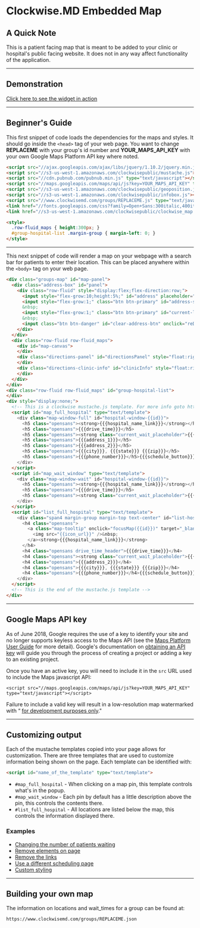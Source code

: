 # Clockwise.MD Embedded Map

## A Quick Note

This is a patient facing map that is meant to be added to your clinic or hospital's public
facing website. It does not in any way affect functionality of the application.

---

## Demonstration

[Click here to see the widget in action](https://examples.clockwisemd.com/Embedded-Map/)

---

## Beginner's Guide

This first snippet of code loads the dependencies for the maps and styles. It should go inside the
`<head>` tag of your web page. You want to change __REPLACEME__ with your group's id number and
__YOUR_MAPS_API_KEY__ with your own Google Maps Platform API key where noted.

```html
<script src="//ajax.googleapis.com/ajax/libs/jquery/1.10.2/jquery.min.js"></script>
<script src="//s3-us-west-1.amazonaws.com/clockwisepublic/mustache.js"></script>
<script src="//cdn.pubnub.com/pubnub.min.js" type="text/javascript"></script>
<script src="//maps.googleapis.com/maps/api/js?key=YOUR_MAPS_API_KEY" type="text/javascript"></script>
<script src="//s3-us-west-1.amazonaws.com/clockwisepublic/geoposition.js"></script>
<script src="//s3-us-west-1.amazonaws.com/clockwisepublic/infobox.js"></script>
<script src="//www.clockwisemd.com/groups/REPLACEME.js" type="text/javascript"></script>
<link href="//fonts.googleapis.com/css?family=Open+Sans:300italic,400italic,600italic,300,400,600" media="screen" rel="stylesheet" />
<link href="//s3-us-west-1.amazonaws.com/clockwisepublic/clockwise_map.css" media="all" rel="stylesheet" />

<style>
  .row-fluid_maps { height:300px; }
  #group-hospital-list .margin-group { margin-left: 0; }
</style>
```

---

This next snippet of code will render a map on your webpage with a search bar for patients to enter
their location. This can be placed anywhere within the `<body>` tag on your web page.

```html
<div class="groups-map" id="map-panel">
  <div class="address-box" id="panel">
    <div class="row-fluid" style="display:flex;flex-direction:row;">
      <input style="flex-grow:10;height:5%;" id="address" placeholder="Current Address" type="text" value="" />
      <input style="flex-grow:1;" class="btn btn-primary" id="address-search-btn" onclick="codeAddress()" type="button" value="Search Nearby" />
      &nbsp;
      <input style="flex-grow:1;" class="btn btn-primary" id="current-location-btn" onclick="findPosition()" style="display:none;" type="button" value="Use My Location" />
      &nbsp;
      <input class="btn btn-danger" id="clear-address-btn" onclick="reDrawMap()" style="display:none;flex-grow:1;" type="button" value="Clear Search" />
    </div>
  </div>
  <div class="row-fluid row-fluid_maps">
    <div id="map-canvas">
    </div>
    <div class="directions-panel" id="directionsPanel" style="float:right;height:65%;display:none">
    </div>
    <div class="directions-clinic-info" id="clinicInfo" style="float:right;height:35%;display:none">
    </div>
  </div>
</div>
<div class="row-fluid row-fluid_maps" id="group-hospital-list">
</div>
<div style="display:none;">
  <!-- This is a clockwise mustache.js template. For more info goto https://mustache.github.io/ -->
  <script id="map_full_hospital" type="text/template">
    <div class="map-window-full" id="hospital-window-{{id}}">
      <h5 class="opensans"><strong>{{{hospital_name_link}}}</strong></h5>
      <h5 class="opensans">{{{drive_time}}}</h5>
      <h5 class="opensans"><strong class="current_wait_placeholder">{{{current_queue_length}}}</strong>&nbsp;in line.</h5>
      <h5 class="opensans">{{{address_1}}}</h5>
      <h5 class="opensans">{{{address_2}}}</h5>
      <h5 class="opensans">{{{city}}}, {{{state}}} {{{zip}}}</h5>
      <h5 class="opensans">{{{phone_number}}}</h5>{{{schedule_button}}}
    </div>
  </script>
  <script id="map_wait_window" type="text/template">
    <div class="map-window-wait" id="hospital-window-{{id}}">
      <h5 class="opensans"><strong>{{{hospital_name_link}}}</strong></h5>
      <h5 class="opensans">{{{drive_time}}}</h5>
      <h5 class="opensans"><strong class="current_wait_placeholder">{{{current_queue_length}}}</strong>&nbsp;in line.</h5>
    </div>
  </script>
  <script id="list_full_hospital" type="text/template">
    <div class="span4 margin-group margin-top text-center" id="list-hospital-{{id}}" style="height:300px">
      <h4 class="opensans">
        <a class="map-tooltip" onclick="focusMap({{id}})" target="_blank" title="">
          <img src="{{icon_url}}" />&nbsp;
        </a><strong>{{{hospital_name_link}}}</strong>
      </h4>
      <h4 class="opensans drive_time_header">{{{drive_time}}}</h4>
      <h4 class="opensans"><strong class="current_wait_placeholder">{{{current_queue_length}}}</strong>&nbsp;in line.</h4><h4 class="opensans">{{{address_1}}}</h4>
      <h4 class="opensans">{{{address_2}}}</h4>
      <h4 class="opensans">{{{city}}}, {{{state}}} {{{zip}}}</h4>
      <h4 class="opensans">{{{phone_number}}}</h4>{{{schedule_button}}}
    </div>
  </script>
  <!-- This is the end of the mustache.js template -->
</div>
```

---

## Google Maps API key

As of June 2018, Google requires the use of a key to identify your site and no longer supports keyless access
to the Maps API (see the [Maps Platform User Guide](https://cloud.google.com/maps-platform/user-guide/) for
more detail). Google's documentation on [obtaining an API key](https://developers.google.com/maps/documentation/javascript/get-api-key)
will guide you through the process of creating a project or adding a key to an existing project.

Once you have an active key, you will need to include it in the `src` URL used to include the Maps javascript API:
```
<script src="//maps.googleapis.com/maps/api/js?key=YOUR_MAPS_API_KEY" type="text/javascript"></script>
```

Failure to include a valid key will result in a low-resolution map watermarked with “
[for development purposes only](https://s3-us-west-1.amazonaws.com/clockwisepublic/no_key_error.png)."

---

## Customizing output

Each of the mustache templates copied into your page allows for customization. There are three
templates that are used to customize information being shown on the page. Each template can
be identified with:

```html
<script id="name_of_the_template" type="text/template">
```

- `#map_full_hospital` - When clicking on a map pin, this template controls what's in the popup.
- `#map_wait_window` - Each pin by default has a little description above the pin, this controls the contents there.
- `#list_full_hospital` - All locations are listed below the map, this controls the information displayed there.

### Examples
- [Changing the number of patients waiting](examples/change_number_of_patients_waiting.md)
- [Remove elements on page](examples/remove_elements_on_page.md)
- [Remove the links](examples/remove_the_links.md)
- [Use a different scheduling page](examples/use_different_scheduling_page.md)
- [Custom styling](examples/custom_styling.md)

---

## Building your own map

The information on locations and wait_times for a group can be found at:

```
https://www.clockwisemd.com/groups/REPLACEME.json
```
